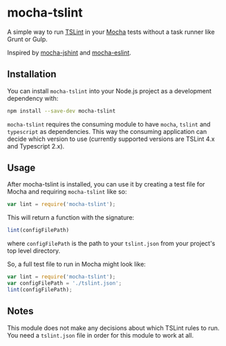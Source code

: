 # mocha-tslint

A simple way to run [TSLint](https://palantir.github.io/tslint/) in your
[Mocha](http://mochajs.org/) tests without a task runner like Grunt or Gulp.

Inspired by [mocha-jshint](https://github.com/Muscula/mocha-jshint) and [mocha-eslint](https://github.com/BadgeLabs/mocha-eslint).

## Installation

You can install `mocha-tslint` into your Node.js project as a development dependency with:

```sh
npm install --save-dev mocha-tslint
```

`mocha-tslint` requires the consuming module to have `mocha`, `tslint` and `typescript` 
as dependencies. This way the consuming application can decide which version to 
use (currently supported versions are TSLint 4.x and Typescript 2.x).

## Usage

After mocha-tslint is installed, you can use it by creating a test file for
Mocha and requiring `mocha-tslint` like so:

```javascript
var lint = require('mocha-tslint');
```

This will return a function with the signature:

```javascript
lint(configFilePath)
```

where `configFilePath` is the path to your `tslint.json` from your project's top 
level directory. 


So, a full test file to run in Mocha might look like:
```javascript
var lint = require('mocha-tslint');
var configFilePath = './tslint.json';
lint(configFilePath);
```

## Notes

This module does not make any decisions about which TSLint rules to run. You need a 
`tslint.json` file in order for this module to work at all.

